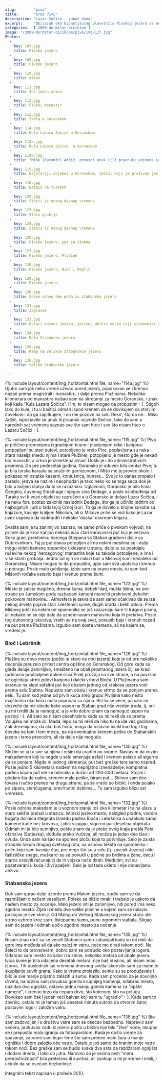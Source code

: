 ```yaml
---
slug:        "piva"
title:       "Kroz Pivu"
description: "Lazar Sočica - junak dana"
excerpt:     "Obilazak oko hipnotišućeg plavetnila Pivskog jezera sa neplaniranim stajanjem na nekoliko interesantnih mesta. Uspon prema stabanskim jezerima kroz klanac između Bioča i Lebršnika." 
categories:  ['2009-durmitor-biciklom']
image: "/2009-durmitor-biciklom/piva/img/127.jpg"
Photos:
  -
    key: 107.jpg
    title: Pivsko jezero
  -
    key: 109.jpg
    title: Pivsko jezero
  -
    key: 110.jpg
    title: Alien
  -
    key: 111.jpg
    title: Još jedan alien
  -
    key: 112.jpg
    title: Pivski manastir
  -
    key: 113.jpg
    title: Škola u Goranskom
  -
    key: 114.jpg
    title: Kula Lazara Sočice u Goranskom
  -
    key: 114a.jpg
    title: Kula Lazara Sočice  u Goranskom
  -
    key: 114b.jpg
    title: "Mišo (Ratomir) Adžić, ponosni unuk (ili praunuk) vojvode Lazara Sočice, moj vodič po Goranskom; ovde mi pokazuje kamen sa kog se Lazar penjao na konja"
  -
    key: 115.jpg
    title: Najstariji objekat u Goranskom, jedini koji je preživeo još iz doba Dedage Čengića
  -
    key: 116.jpg
    title: Natpis na turskom
  -
    key: 120.jpg
    title: Stećci iz nekog davnog vremena
  -
    key: 123.jpg
    title: Staro groblje
  -
    key: 124.jpg
    title: Stećci iz nekog davnog vremena
  -
    key: 126.jpg
    title: Pivsko jezero, put za Stabna
  -
    key: 127.jpg
    title: Pivsko jezero, Plužine
  -
    key: 128.jpg
    title: Pivsko jezero, Bioč i Maglić
  -
    key: 129.jpg
    title: Pivsko jezero
  -
    key: 130.jpg
    title: Odron odneo deo puta za stabanska jezera
  -
    key: 131.jpg
    title: Zaglavak
  -
    key: 132.jpg
    title: Ostaci katuna Jezera; jezivo, ukleto mesto čiji stanovnici su stradali 1943. tokom Pete ofanzive
  -
    key: 134.jpg
    title: Malo Stabansko jezero
  -
    key: 135.jpg
    title: Kamp na Velikom Stabanskom jezeru
  -
    key: 136.jpg
    title: Veliko Stabansko jezero

---
```


{% include layout/content/img_horizontal.html file_name="114a.jpg" %}
Ujutro sam još neko vreme uživao pored jezera, popakovao se i krenuo nazad prema magistrali i manastiru, i dalje prema 
Plužinama. Nekoliko kilometara od manastira naišao sam na skretanje za mesto Goransko, i znak koji kaže "Kula Lazara 
Sočice". Hm, to nisam mogao da propustim :-). Stigoh lako do kule, i tu u baštici odmah ispod krenem da se dovikujem sa 
starijim čovekom i da ga zapitkujem, i on me pozove na sok. Reko', što da ne... Mišo Adžić, ispostavilo se unuk ili 
praunuk vojvode Sočice, tako da sam u narednih sat vremena saznao sve što sam hteo i sve što nisam hteo o Lazaru Sočici :-).

{% include layout/content/img_horizontal.html file_name="115.jpg" %}
Piva je prilično promenjena izgradnjom brane i plavljenjem reke i kanjona: potpopljeni su stari putevi, potopljeno je 
vrelo Pive, poplavljena su neka stara naselja (među njima i stare Plužine), potopljeno je mesto gde je nekad bio 
manastir, a crkva je izmeštena iznad. Došlo je i do administrativnih promena. Do pre pedesetak godina, Goransko je 
oduvek bilo centar Pive; tu je bila turska karaula sa snažnim garnizonom, i Mišo me je proveo okolo i pokazao mi 
ostatke kasarni, konjušnica, bunara... Sve je to danas propalo i zaraslo, jedva se nazire i neophodan je tako neko ko 
se toga seća dok je bilo u boljem stanju da bi se razaznalo. Uglavnom, Goransko je bilo timar Čengića, čuvenog Smail-age 
i njegov sina Dedage, a posle oslobođenja od Turaka svi ti vojni objekti su razrušeni a u Goransko je došao Lazar 
Sočica, i na neku foru postao zakoniti naslednik Dedage, što ga je učinilo jednim od najbogatijih ljudi u tadašnjoj 
Crnoj Gori. To ga je dovelo u brojne sukobe sa knjazom, kasnije kraljem Nikolom, ali iz Mišove priče se vidi kako je 
Lazar uvek uspevao da nadmudri i nekako 'doaka' osornom knjazu...

Svašta sam ja tu zanimljivo saznao, ne samo priče o pivskom vojvodi, na primer da je kroz kanjon nekada išao stari 
karavanski put koji je vezivao Soko grad, prestonicu hercega Stjepana sa Staban gradom i dalje sa Dubrovnikom. Taj je 
put danas potopljen ali na nekim mestima se i dalje mogu videti kamene stepenice uklesane u stenu, dalje tu su 
postojale ruševine nekog 'hercegovog' manastira koje su takođe potopljene, a ima i više starih grobalja. Jedno od njih 
se nalazi baš u Mišovoj šumi nedaleko od Goranskog. Nisam mogao to da propustim, upio sam sva uputstva i krenuo u 
potragu. Posle malo gubljenja, izbio sam na pravo mesto, tu sam kod Mišovih rođaka ostavio bajs i krenuo prema šumi.

{% include layout/content/img_horizontal.html file_name="123.jpg" %}
Mesto je zaista magično, drevna šuma, debeli hlad, mukla tišina, na sve strane po šumskom podu razbacani kameni 
monoliti prekriveni debelim pokrovom mahovine... Atmosfera je takva da sam samo očekivao da se iza nekog drveta pojave 
stari sveštenici šume, dugih brada i belih odora. Prema Mišovoj priči na nekim od spomenika se još razaznaju šare ili 
tragovi pisma, ali nekako mi se nije dalo da uznemiravam mahovinu koja ih prekriva. Posle tog duhovnog iskustva, vratih 
se na ovaj svet, pokupih bajs i krenuh nazad na put prema Plužinama. Izgubio sam dosta vremena, ali ne kajem se, vredelo je.

### Bioč i Lebršnik 

{% include layout/content/img_horizontal.html file_name="128.jpg" %}
Plužine su novo mesto (pošto je staro na dnu jezera) koje je od pre nekoliko decenija preuzelo primat centra opštine od 
Goranskog. Od gore kada se gleda deluje zanimljivo, smešteno na obali prostranog jezera čiji se kraci (odnosno 
poplavljene doline sliva Pive) pružaju na sve strane, a na površini se ogledaju strmi zidovi kanjona i daleki vrhovi 
Bioča. U Plužinama sam skrenuo na slepi asfaltni put koji obalom jednog od krakova jezera vodi prema selu Stabna. 
Napustio sam obalu i krenuo strmo da se penjem prema selu. Tu sam kod jedne od prvih kuća sreo grupu Pivljana kako nešto 
majstorišu oko kola i malo popričao sa njima. Bližilo se veče, pa sam im dozvolio da me ubede kako uspon na Staban grad 
nije vredan truda, tj. oni su mi tvrdili da je nemoguć, a ja vrlo dobro znam da nemoguć uspon ne postoji :-). Ali zato 
se nisam obeshrabrio kada su mi rekli da se prema Volujaku ne može ići. Mada, lepo su mi rekli da niko tu ne ide već 
godinama, čak decenijama, da ako baš hoću, mogu da ostavim bicikl kod tog i tog čoveka na tom i tom mestu, pa da 
eventualno krenem peške do Stabanskih jezera i tamo prenoćim, ali da dalje nije moguće.

{% include layout/content/img_horizontal.html file_name="130.jpg" %}
Složim se ja tu sve sa njima i rešim da uradim po svome. Nastavim da vozim makadamom koji tu negde u selu smenjuje 
asfalt i krenem polako ali sigurno da se penjem. Nigde ni jednog skretanja, put bez greške tera samo napred. Posle 
jedno 5 kilometara naiđem na neprijatno iznenađenje: kompletna padina kojom put ide se odronila u dužini od 200-300 
metara. Stojim i gledam šta da radim, krenem malo peške, biram put... Skinuo sam deo tovara i ručno preneo na drugu 
stranu, pa se vratio po bicikl, i onda polako po siparu, stenčugama, prevrnutim deblima... Tu sam izgubio blizu sat 
vremena.

{% include layout/content/img_horizontal.html file_name="132.jpg" %}
Posle odrona makadam je u voznom stanju još oko kilometar i tu na ulazu u staro selište prelazi u stazicu. Istinski 
jezivo mesto; naizgled plodna, vodom bogata dolinica stegnuta između padina Bioča i Lebršnika a unaokolo samo kamene 
kuće bez krovova, zidići vijugaju, sigurno par desetina objekata. Odmah mi je bilo sumnjivo, pošto znam da je preko 
ovog kraja prešla Peta ofanziva (Sutjeska), doduše preko Vučeva, ali možda je jedan deo išao i ovuda. Onda sam naišao 
na spomen ploču koja to potvrđuje. Selo je zaista stradalo tokom drugog svetskog rata; na osnovu teksta na spomeniku i 
priče koju sam kasnije čuo, pre nego što su u selo (tj. zaseok Jezera) ušle fašističke snage, muškarci su se povukli u 
pećine po brdima a žene, decu i starce ostavili računajući da ih vojska neće dirati. Međutim, svi su pozatvarani u kuće 
i živi spaljeni. Selo je od tada ukleto i nije obnavljano. Jezivo...

### Stabanska jezera 

Dok sam gurao dalje uzbrdo prema Malom jezeru, trudio sam se da razmišljam o nečem veselijem. Polako se bližio mrak, i 
trebalo je uskoro da nađem mesto za noćenje. Malo jezero niti je zanimljivo, niti pored ima neko zgodno mesto. Žljeb 
između dve velike planine u kojem sam se nalazio postajao je sve strmiji. Od Malog do Velikog Stabanskog jezera staza 
ide strmo uzbrdo kroz staru listopadnu šumu, punu ogromnih stabala. Stigao sam do jezera i odmah uočio zgodno mesto za 
noćenje.

{% include layout/content/img_horizontal.html file_name="135.jpg" %}
Nisam znao da li su se veseli Stabanci samo zabavljali kada su mi rekli da gore ima međeda ali da ako naložim vatru, 
neće me dirati tokom noći. Ne želeći to da proveravam, dobro sam se potrudio oko postavljanja logora. Odabrao sam mesto 
za šator iza stene, nekoliko metara od obale jezera. Ivica šume je bila udaljena desetak metara, nije baš idealno, ali 
nisam imao izbora. Tih poslednjih sat vremena dnevnog svetla iskoristio sam za mahnito skupljanje suvih grana. Kako je 
vreme prolazilo, senke su se produžavale i bilo je sve manje prijatno zalaziti u šumu. Kada sam procenio da je dovoljno 
drveta, na brzinu sam dovukao gomilu krupnijeg kamenja, odabrao mesto, nazidao dva ognjišta, ostavio jednu manju gomilu 
kamena za "opšte namene", i krenuo brzo da cepam drvo, što kolenom, što na polugu. Dovukao sam čak i jedan veći balvan 
koji sam tu "ugradio" :-). Kada sam to završio, ostalo mi je taman još desetak minuta sutona da otvorim šator, postavim 
logor i založim vatru.

{% include layout/content/img_horizontal.html file_name="138.jpg" %}
Bio sam zadovoljan i u društvu vatre sam se osećao bezbedno. Napravio sam večeru, prokuvao vodu iz jezera pošto u 
blizini nije bilo "žive" vode, okupao se i prepustio malo igranju sa fotoaparatom. Kada je došlo vreme za spavanje, 
zatvorio sam logor time što sam preneo malo žara u manje ognjište i dobro založio obe vatre. Ostalo je još samo da 
hranim moje vatre tokom noći. Bez greške sam se budio svaka dva sata da razdžaram ognjišta i dodam drveta, i tako do 
jutra. Naravno da je većina ovih "mera predostrožnosti" bila preterana ili suvišna, ali zaokupilo mi je vreme i misli, 
i učinilo da se osećam bezbednije.

<span class="caption text-muted pull-right">Integralni tekst napisan u proleće 2010.</span>